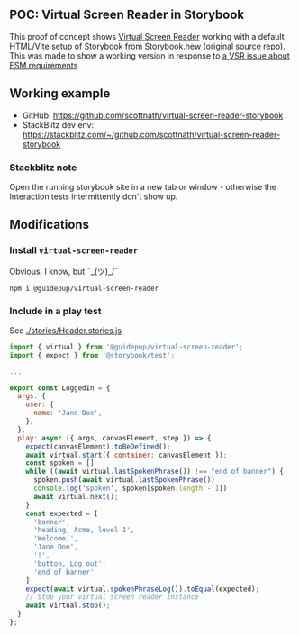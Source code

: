 POC: Virtual Screen Reader in Storybook
---


This proof of concept shows [Virtual Screen Reader](https://github.com/guidepup/virtual-screen-reader) working with a default HTML/Vite setup of Storybook from [Storybook.new](https://storybook.new) ([original source repo](https://github.com/storybookjs/sandboxes/tree/next/html-vite/default-js)). This was made to show a working version in response to [a VSR issue about ESM requirements](https://github.com/guidepup/virtual-screen-reader/issues/49)

## Working example

* GitHub: https://github.com/scottnath/virtual-screen-reader-storybook
* StackBlitz dev env: https://stackblitz.com/~/github.com/scottnath/virtual-screen-reader-storybook

### Stackblitz note

Open the running storybook site in a new tab or window - otherwise the Interaction tests intermittently don't show up.

## Modifications

### Install `virtual-screen-reader`

Obvious, I know, but ¯\_(ツ)_/¯

`npm i @guidepup/virtual-screen-reader`

### Include in a play test

See [./stories/Header.stories.js](./stories/Header.stories.js)

```js
import { virtual } from '@guidepup/virtual-screen-reader';
import { expect } from '@storybook/test';

...

export const LoggedIn = {
  args: {
    user: {
      name: 'Jane Doe',
    },
  },
  play: async ({ args, canvasElement, step }) => {
    expect(canvasElement).toBeDefined();
    await virtual.start({ container: canvasElement });
    const spoken = []
    while ((await virtual.lastSpokenPhrase()) !== "end of banner") {
      spoken.push(await virtual.lastSpokenPhrase())
      console.log('spoken', spoken[spoken.length - 1])
      await virtual.next();
    }
    const expected = [
      'banner',
      'heading, Acme, level 1',
      'Welcome,',
      'Jane Doe',
      '!',
      'button, Log out',
      'end of banner'
    ]
    expect(await virtual.spokenPhraseLog()).toEqual(expected);
    // Stop your virtual screen reader instance
    await virtual.stop();
  }
};
```